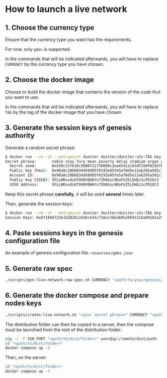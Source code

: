 # How to launch a live network

## 1. Choose the currency type

Ensure that the currency type you want has the requirements.

For now, only `gdev` is supported.

In the commands that will be indicated afterwards, you will have to replace `CURRENCY` by the
currency type you have chosen.

## 2. Choose the docker image

Choose or build the docker image that contains the version of the code thut you want to use.

In the commands that will be indicated afterwards, you will have to replace `TAG` by the tag of the
docker image that you have chosen.

## 3. Generate the session keys of genesis authority

Generate a random secret phrase:

```bash
$ docker run --rm -it --entrypoint duniter duniter/duniter-v2s:TAG key generate
Secret phrase:       noble stay fury mean poverty delay stadium organ evil east vague can
  Secret seed:       0xb39c31fb10c5080721738880c2ea45412cb3df33df022bf8d9a51483b3a9b7a6
  Public key (hex):  0x90a0c2866034db9d05f8193a95fe5af8d5e12ab295a501c17c95cdbeaf226d62
  Account ID:        0x90a0c2866034db9d05f8193a95fe5af8d5e12ab295a501c17c95cdbeaf226d62
  Public key (SS58): 5FLLWRsxdLKfXH9VQH6Yv73hN1oc9KoFkZ5LEHEz1uTR1Qt3
  SS58 Address:      5FLLWRsxdLKfXH9VQH6Yv73hN1oc9KoFkZ5LEHEz1uTR1Qt3
```

Keep this secret phrase **carefully**, it will be used **several** times later.

Then, generate the session keys:

```bash
$ docker run --rm -it --entrypoint duniter duniter/duniter-v2s:TAG key generate-session-keys --chain CURRENCY_local --suri "<your secret phrase>"
Session Keys: 0x87189d723e1b2826c243bc433c718ac26ba60526932216a09102a254d54462b890a0c2866034db9d05f8193a95fe5af8d5e12ab295a501c17c95cdbeaf226d6290a0c2866034db9d05f8193a95fe5af8d5e12ab295a501c17c95cdbeaf226d6290a0c2866034db9d05f8193a95fe5af8d5e12ab295a501c17c95cdbeaf226d62
```

## 4. Paste sessions keys in the genesis configuration file

An example of genesis configuration file: `resources/gdev.json`

## 5. Generate raw spec

```bash
./scripts/gen-live-network-raw-spec.sh CURRENCY "<path/to/your/genesis/config/file>"
```

## 6. Generate the docker compose and prepare nodes keys

```bash
./scripts/create-live-network.sh "<your secret phrase>" CURRENCY "<path/to/dist/folder>"
```

The distribution folder can then be copied to a server, then the compose must be launched from the
root of the distribution folder:

```bash
scp -r -P SSH_PORT "<path/to/dist/folder>" user@ip:/remote/dist/path
cd "<path/to/dist/folder>"
docker compose up -d
```

Then, on the server:

```bash
cd "<path/to/dist/folder>"
docker compose up -d
```
